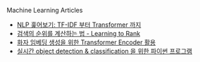 Machine Learning Articles

* [NLP 훑어보기: TF-IDF 부터 Transformer 까지](https://github.com/jdrae/TIL/blob/master/machine%20learning/(kor)From%20TF-IDF%20to%20Transformer.md)
* [검색의 순위를 계산하는 법 - Learning to Rank](https://github.com/jdrae/TIL/blob/master/machine%20learning/(kor)Introduction%20to%20Learning%20To%20Rank.md)
* [화자 임베딩 생성을 위한 Transformer Encoder 활용](https://github.com/jdrae/TIL/blob/master/machine%20learning/(kor)Self%20Attention%20Pooling.md)
* [실시간 object detection & classification 을 위한 파이썬 프로그램](https://github.com/jdrae/TIL/blob/master/(kor)object%20detection%20gui.md)

